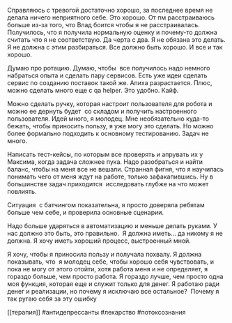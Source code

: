 Cправляюсь с тревогой достаточно хорошо, за последнее время не делала ничего неприятного себе. Это хорошо. От пм расстраиваюсь больше из-за того, что Влад боится чтобы я не расстраивалась. Получилось, что я получила нормальную оценку и почему-то должна считать что я не соответствую. Да черта с два. Я не обязана это делать. Я не должна с этим разбираться. Все должно быть хорошо. И все и так хорошо.

Думаю про ротацию. Думаю, чтобы  все получилось надо немного набраться опыта и сделать пару сервисов. Есть уже идеи сделать сервис по созданию поставок такой же. Апиха разрастается. Плюс, можно сделать много еще с qa helper. Это удобно. Кайф. 

Можно сделать ручку, которая настроит пользователя для робота и можно ее дернуть будет  со складом и получить настроенного пользователя. Идей много, я молодец. Мне необязательно куда-то бежать, чтобы приносить пользу, я уже могу это сделать. Но можно более формально подходить к основному тестированию. Задач не много. 

Написать тест-кейсы, по которым все проверять и апрувать их у Максима, когда задача сложнее пука. Надо разобраться и найти баланс, чтобы на меня все не вешали. Странная фигня, что я научилась понимать чего от меня ждут на работе, только зафакапившись. Ну в большинстве задач приходится  исследовать глубже на что может повлиять.

Ситуация  с батчингом показательна, я просто доверяла ребятам больше чем себе, и проверила основные сценарии. 

Надо больше ударяться в автоматизацию и меньше делать руками. У нас должно это быть, это правильно.  Я должна иметь... да никому я не должна. Я хочу иметь хороший процесс, выстроенный мной. 

Я хочу, чтобы я приносила пользу и получала похвалу. Я должна показывать, что  я молодец себе, чтобы хорошо себя чувствовать, и пока не могу от этого отойти, хотя работа меня и не определяет, я гораздо больше, чем просто работа. Я гораздо лучше, чем просто одна моя функция, которая еще и служит только для денег. Я работаю ради денег и реализации, но почему я исключаю все остальное?  Почему я так ругаю себя за эту ошибку 

  
[[терапия]] #антидепрессанты #лекарство #потоксознания 